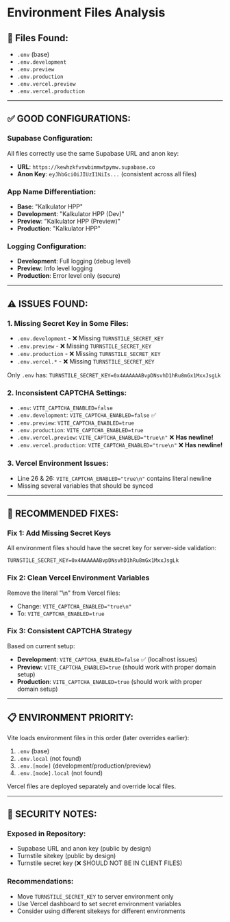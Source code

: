 # Environment Files Analysis

## 📁 Files Found:
- `.env` (base)
- `.env.development`
- `.env.preview`
- `.env.production`
- `.env.vercel.preview`
- `.env.vercel.production`

---

## ✅ GOOD CONFIGURATIONS:

### Supabase Configuration:
All files correctly use the same Supabase URL and anon key:
- **URL**: `https://kewhzkfvswbimmwtpymw.supabase.co`
- **Anon Key**: `eyJhbGciOiJIUzI1NiIs...` (consistent across all files)

### App Name Differentiation:
- **Base**: "Kalkulator HPP"
- **Development**: "Kalkulator HPP (Dev)"
- **Preview**: "Kalkulator HPP (Preview)"
- **Production**: "Kalkulator HPP"

### Logging Configuration:
- **Development**: Full logging (debug level)
- **Preview**: Info level logging
- **Production**: Error level only (secure)

---

## ⚠️ ISSUES FOUND:

### 1. Missing Secret Key in Some Files:
- `.env.development` - ❌ Missing `TURNSTILE_SECRET_KEY`
- `.env.preview` - ❌ Missing `TURNSTILE_SECRET_KEY`
- `.env.production` - ❌ Missing `TURNSTILE_SECRET_KEY`
- `.env.vercel.*` - ❌ Missing `TURNSTILE_SECRET_KEY`

Only `.env` has: `TURNSTILE_SECRET_KEY=0x4AAAAAABvpDNsvhD1hRu8mGx1MxxJsgLk`

### 2. Inconsistent CAPTCHA Settings:
- `.env`: `VITE_CAPTCHA_ENABLED=false`
- `.env.development`: `VITE_CAPTCHA_ENABLED=false` ✅
- `.env.preview`: `VITE_CAPTCHA_ENABLED=true` 
- `.env.production`: `VITE_CAPTCHA_ENABLED=true`
- `.env.vercel.preview`: `VITE_CAPTCHA_ENABLED="true\n"` ❌ **Has newline!**
- `.env.vercel.production`: `VITE_CAPTCHA_ENABLED="true\n"` ❌ **Has newline!**

### 3. Vercel Environment Issues:
- Line 26 & 26: `VITE_CAPTCHA_ENABLED="true\n"` contains literal newline
- Missing several variables that should be synced

---

## 🔧 RECOMMENDED FIXES:

### Fix 1: Add Missing Secret Keys
All environment files should have the secret key for server-side validation:
```env
TURNSTILE_SECRET_KEY=0x4AAAAAABvpDNsvhD1hRu8mGx1MxxJsgLk
```

### Fix 2: Clean Vercel Environment Variables
Remove the literal "\n" from Vercel files:
- Change: `VITE_CAPTCHA_ENABLED="true\n"`
- To: `VITE_CAPTCHA_ENABLED=true`

### Fix 3: Consistent CAPTCHA Strategy
Based on current setup:
- **Development**: `VITE_CAPTCHA_ENABLED=false` ✅ (localhost issues)
- **Preview**: `VITE_CAPTCHA_ENABLED=true` (should work with proper domain setup)
- **Production**: `VITE_CAPTCHA_ENABLED=true` (should work with proper domain setup)

---

## 📋 ENVIRONMENT PRIORITY:

Vite loads environment files in this order (later overrides earlier):
1. `.env` (base)
2. `.env.local` (not found)
3. `.env.[mode]` (development/production/preview)
4. `.env.[mode].local` (not found)

Vercel files are deployed separately and override local files.

---

## 🚨 SECURITY NOTES:

### Exposed in Repository:
- Supabase URL and anon key (public by design)
- Turnstile sitekey (public by design)
- Turnstile secret key (❌ SHOULD NOT BE IN CLIENT FILES)

### Recommendations:
- Move `TURNSTILE_SECRET_KEY` to server environment only
- Use Vercel dashboard to set secret environment variables
- Consider using different sitekeys for different environments
